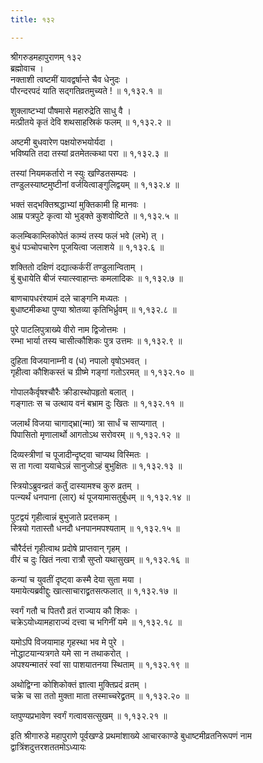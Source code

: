 ```yaml
---
title: १३२

---
```

श्रीगरुडमहापुराणम् १३२  
ब्रह्मोवाच ।  
नक्ताशी त्वष्टमीं यावद्वर्षान्ते चैव धेनुदः ।  
पौरन्दरपदं याति सद्गतिव्रतमुच्यते ! ॥ १,१३२.१ ॥  
  
शुक्लाष्टभ्यां पौषमासे महारुद्रेति साधु वै ।  
मत्प्रीतये कृतं देवि शथसाहस्रिकं फलम् ॥ १,१३२.२ ॥  
  
अष्टमी बुधवारेण पक्षयोरुभयोर्यदा ।  
भविष्यति तदा तस्यां व्रतमेतत्कथा परा ॥ १,१३२.३ ॥  
  
तस्यां नियमकर्तारो न स्युः खण्डितसम्पदः ।  
तण्डुलस्याष्टमुष्टीनां वर्जयित्वाङ्गुलिद्वयम् ॥ १,१३२.४ ॥  
  
भक्तं सद्भक्तिश्रद्धाभ्यां मुक्तिकामी हि मानवः ।  
आम्र पत्रपुटे कृत्वा यो भुड्क्ते कुशवोष्टिते ॥ १,१३२.५ ॥  
  
कलम्बिकाम्लिकोपेतं काम्यं तस्य फलं भवे (लभे) त् ।  
बुधं पञ्चोपचारेण पूजयित्वा जलाशये ॥ १,१३२.६ ॥  
  
शक्तितो दक्षिणं दद्यात्कर्करीं तण्डुलान्विताम् ।  
बुं बुधायेति बीजं स्यात्स्वाहान्तः कमलादिकः ॥ १,१३२.७ ॥  
  
बाणचापधरंश्यामं दले चाङ्गनि मध्यतः ।  
बुधाष्टमीकथा पुण्या श्रोतव्या कृतिभिर्ध्रुवम् ॥ १,१३२.८ ॥  
  
पुरे पाटलिपुत्राख्ये वीरो नाम द्विजोत्तमः ।  
रम्भा भार्या तस्य चासीत्कौशिकः पुत्र उत्तमः ॥ १,१३२.९ ॥  
  
दुहिता विजयानाम्नी व (ध) नपालो वृषोऽभवत् ।  
गृहीत्वा कौशिकस्तं च ग्रीष्मे गङ्गां गतोऽरमत् ॥ १,१३२.१० ॥  
  
गोपालकैर्वृषश्चौरैः क्रीडास्थोपहृतो बलात् ।  
गङ्गातः स च उत्थाय वनं बभ्राम दुः खितः ॥ १,१३२.११ ॥  
  
जलार्थं विजया चागाद्भ्रा(न्मा) त्रा सार्धं च साप्यगात् ।  
पिपासितो मृणालार्थो आगतोऽथ सरोवरम् ॥ १,१३२.१२ ॥  
  
दिव्यस्त्रीणां च पूजादीन्दृष्ट्वा चाप्यथ विस्मितः ।  
स ता गत्वा ययाचेऽन्नं सानुजोऽहं बुभुक्षितः ॥ १,१३२.१३ ॥  
  
स्त्रियोऽब्रुवन्व्रतं कर्तुं दास्यामश्च कुरु व्रतम् ।  
पत्न्यर्थं धनपाना (लार्) थं पूजयामासतुर्बुधम् ॥ १,१३२.१४ ॥  
  
पुटद्वयं गृहीत्वान्नं बुभुजाते प्रदत्तकम् ।  
स्त्रियो गतास्तौ धनदौ धनपानमपश्यताम् ॥ १,१३२.१५ ॥  
  
चौरैर्दत्तं गृहीत्वाथ प्रदोषे प्राप्तवान् गृहम् ।  
वीरं च दुः खितं नत्वा रात्रौ सुप्तो यथासुखम् ॥ १,१३२.१६ ॥  
  
कन्यां च युवतीं दृष्ट्वा कस्मै देया सुता मया ।  
यमायेत्यब्रवीद्दुः खात्साचाराद्व्रतसत्फलात् ॥ १,१३२.१७ ॥  
  
स्वर्गं गतौ च पितरौ व्रतं राज्याय कौ शिकः ।  
चक्रेऽयोध्यामहाराज्यं दत्त्वा च भगिनीं यमे ॥ १,१३२.१८ ॥  
  
यमोऽपि विजयामाह गृहस्था भव मे पुरे ।  
नोद्धाटयान्यत्रगते यमे सा न तथाकरोत् ।  
अपश्यन्मातरं स्वां सा पाशयातनया स्थिताम् ॥ १,१३२.१९ ॥  
  
अथोद्विग्ना कोशिकोक्तं ज्ञात्वा मुक्तिप्रदं व्रतम् ।  
चक्रे च सा ततो मुक्ता माता तस्माच्चरेद्व्रतम् ॥ १,१३२.२० ॥  
  
व्तपुण्यप्रभावेण स्वर्गं गत्वावसत्सुखम् ॥ १,१३२.२१ ॥  
  
इति श्रीगारुडे महापुराणे पूर्वखण्डे प्रथमांशाख्ये आचारकाण्डे बुधाष्टमीव्रतनिरूपणं नाम द्वात्रिंशदुत्तरशततमोऽध्यायः